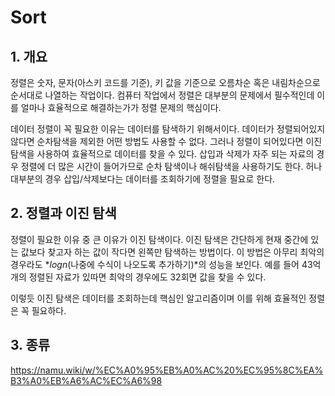 # **Sort**

## 1. 개요
정렬은 숫자, 문자(아스키 코드를 기준), 키 값을 기준으로 오름차순 혹은 내림차순으로 순서대로 나열하는 작업이다. 
컴퓨터 작업에서 정렬은 대부분의 문제에서 필수적인데 이를 얼마나 효율적으로 해결하는가가 정렬 문제의 핵심이다. 
  
데이터 정렬이 꼭 필요한 이유는 데이터를 탐색하기 위해서이다. 데이터가 정렬되어있지 않다면 순차탐색을 제외한 어떤 방법도 사용할 수 없다. 
그러나 정렬이 되어있다면 이진 탐색을 사용하여 효율적으로 데이터를 찾을 수 있다. 
삽입과 삭제가 자주 되는 자료의 경우 정렬에 더 많은 시간이 들어가므로 순차 탐색이나 해쉬탐색을 사용하기도 한다. 
허나 대부분의 경우 삽입/삭제보다는 데이터를 조회하기에 정렬을 필요로 한다. 


## 2. 정렬과 이진 탐색
정렬이 필요한 이유 중 큰 이유가 이진 탐색이다. 
이진 탐색은 간단하게 현재 중간에 있는 값보다 찾고자 하는 값이 작다면 왼쪽만 탐색하는 방법이다. 
이 방법은 아무리 최악의 경우라도 *$log n$(나중에 수식이 나오도록 추가하기)*의 성능을 보인다. 
예를 들어 43억개의 정렬된 자료가 있따면 최악의 경우에도 32회면 값을 찾을 수 있다. 

이렇듯 이진 탐색은 데이터를 조회하는데 핵심인 알고리즘이며 이를 위해 효율적인 정렬은 꼭 필요하다.


## 3. 종류
https://namu.wiki/w/%EC%A0%95%EB%A0%AC%20%EC%95%8C%EA%B3%A0%EB%A6%AC%EC%A6%98